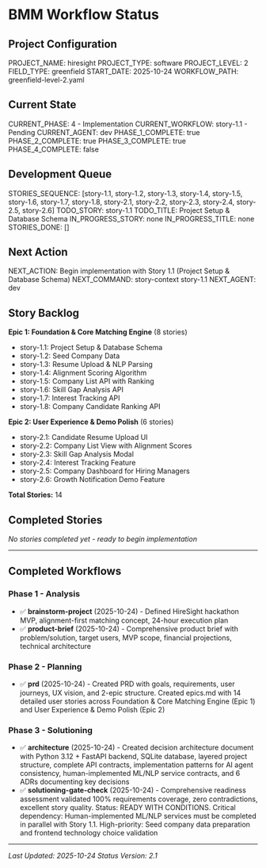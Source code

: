 # BMM Workflow Status

## Project Configuration

PROJECT_NAME: hiresight
PROJECT_TYPE: software
PROJECT_LEVEL: 2
FIELD_TYPE: greenfield
START_DATE: 2025-10-24
WORKFLOW_PATH: greenfield-level-2.yaml

## Current State

CURRENT_PHASE: 4 - Implementation
CURRENT_WORKFLOW: story-1.1 - Pending
CURRENT_AGENT: dev
PHASE_1_COMPLETE: true
PHASE_2_COMPLETE: true
PHASE_3_COMPLETE: true
PHASE_4_COMPLETE: false

## Development Queue

STORIES_SEQUENCE: [story-1.1, story-1.2, story-1.3, story-1.4, story-1.5, story-1.6, story-1.7, story-1.8, story-2.1, story-2.2, story-2.3, story-2.4, story-2.5, story-2.6]
TODO_STORY: story-1.1
TODO_TITLE: Project Setup & Database Schema
IN_PROGRESS_STORY: none
IN_PROGRESS_TITLE: none
STORIES_DONE: []

## Next Action

NEXT_ACTION: Begin implementation with Story 1.1 (Project Setup & Database Schema)
NEXT_COMMAND: story-context story-1.1
NEXT_AGENT: dev

## Story Backlog

**Epic 1: Foundation & Core Matching Engine** (8 stories)
- story-1.1: Project Setup & Database Schema
- story-1.2: Seed Company Data
- story-1.3: Resume Upload & NLP Parsing
- story-1.4: Alignment Scoring Algorithm
- story-1.5: Company List API with Ranking
- story-1.6: Skill Gap Analysis API
- story-1.7: Interest Tracking API
- story-1.8: Company Candidate Ranking API

**Epic 2: User Experience & Demo Polish** (6 stories)
- story-2.1: Candidate Resume Upload UI
- story-2.2: Company List View with Alignment Scores
- story-2.3: Skill Gap Analysis Modal
- story-2.4: Interest Tracking Feature
- story-2.5: Company Dashboard for Hiring Managers
- story-2.6: Growth Notification Demo Feature

**Total Stories:** 14

## Completed Stories

_No stories completed yet - ready to begin implementation_

---

## Completed Workflows

### Phase 1 - Analysis
- ✅ **brainstorm-project** (2025-10-24) - Defined HireSight hackathon MVP, alignment-first matching concept, 24-hour execution plan
- ✅ **product-brief** (2025-10-24) - Comprehensive product brief with problem/solution, target users, MVP scope, financial projections, technical architecture

### Phase 2 - Planning
- ✅ **prd** (2025-10-24) - Created PRD with goals, requirements, user journeys, UX vision, and 2-epic structure. Created epics.md with 14 detailed user stories across Foundation & Core Matching Engine (Epic 1) and User Experience & Demo Polish (Epic 2)

### Phase 3 - Solutioning
- ✅ **architecture** (2025-10-24) - Created decision architecture document with Python 3.12 + FastAPI backend, SQLite database, layered project structure, complete API contracts, implementation patterns for AI agent consistency, human-implemented ML/NLP service contracts, and 6 ADRs documenting key decisions
- ✅ **solutioning-gate-check** (2025-10-24) - Comprehensive readiness assessment validated 100% requirements coverage, zero contradictions, excellent story quality. Status: READY WITH CONDITIONS. Critical dependency: Human-implemented ML/NLP services must be completed in parallel with Story 1.1. High-priority: Seed company data preparation and frontend technology choice validation

---

_Last Updated: 2025-10-24_
_Status Version: 2.1_
